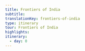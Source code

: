 ```yaml
---
title: Frontiers of India
subtitle: 
translationKey: frontiers-of-india
type: itinerary
tour: Frontiers of India
highlights: 
itinerary: 
  - day: 0
---
```

